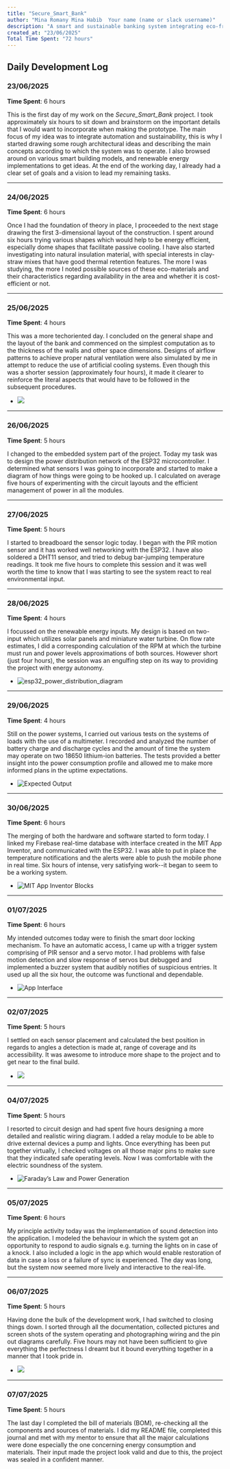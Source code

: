 ```yaml
---
title: "Secure_Smart_Bank"
author: "Mina Romany Mina Habib  Your name (name or slack username)"
description: "A smart and sustainable banking system integrating eco-friendly construction materials with embedded systems for automation, environmental monitoring, and real-time security control.  "
created_at: "23/06/2025"
Total Time Spent: "72 hours"
---
```



## Daily Development Log

### 23/06/2025  
**Time Spent**: 6 hours  

This is the first day of my work on the *Secure_Smart_Bank* project. I took approximately six hours to sit down and brainstorm on the important details that I would want to incorporate when making the prototype. The main focus of my idea was to integrate automation and sustainability, this is why I started drawing some rough architectural ideas and describing the main concepts according to which the system was to operate. I also browsed around on various smart building models, and renewable energy implementations to get ideas. At the end of the working day, I already had a clear set of goals and a vision to lead my remaining tasks.

---

### 24/06/2025  
**Time Spent**: 6 hours  

Once I had the foundation of theory in place, I proceeded to the next stage drawing the first 3-dimensional layout of the construction. I spent around six hours trying various shapes which would help to be energy efficient, especially dome shapes that facilitate passive cooling. I have also started investigating into natural insulation material, with special interests in clay-straw mixes that have good thermal retention features. The more I was studying, the more I noted possible sources of these eco-materials and their characteristics regarding availability in the area and whether it is cost-efficient or not.

---

### 25/06/2025  
**Time Spent**: 4 hours  

This was a more techoriented day. I concluded on the general shape and the layout of the bank and commenced on the simplest computation as to the thickness of the walls and other space dimensions. Designs of airflow patterns to achieve proper natural ventilation were also simulated by me in attempt to reduce the use of artificial cooling systems. Even though this was a shorter session (approximately four hours), it made it clearer to reinforce the literal aspects that would have to be followed in the subsequent procedures.
- ![](Pictures/piiic.jpg)

---

### 26/06/2025  
**Time Spent**: 5 hours  

I changed to the embedded system part of the project. Today my task was to design the power distribution network of the ESP32 microcontroller. I determined what sensors I was going to incorporate and started to make a diagram of how things were going to be hooked up. I calculated on average five hours of experimenting with the circuit layouts and the efficient management of power in all the modules.

---

### 27/06/2025  
**Time Spent**: 5 hours  

I started to breadboard the sensor logic today. I began with the PIR motion sensor and it has worked well networking with the ESP32. I have also soldered a DHT11 sensor, and tried to debug bar-jumping temperature readings. It took me five hours to complete this session and it was well worth the time to know that I was starting to see the system react to real environmental input.

---

### 28/06/2025  
**Time Spent**: 4 hours  

I focussed on the renewable energy inputs. My design is based on two-input which utilizes solar panels and miniature water turbine. On flow rate estimates, I did a corresponding calculation of the RPM at which the turbine must run and power levels approximations of both sources. However short (just four hours), the session was an engulfing step on its way to providing the project with energy autonomy.
- ![esp32_power_distribution_diagram](Pictures/esp32_power_distribution_diagram.png)


---

### 29/06/2025  
**Time Spent**: 4 hours  

Still on the power systems, I carried out various tests on the systems of loads with the use of a multimeter. I recorded and analyzed the number of battery charge and discharge cycles and the amount of time the system may operate on two 18650 lithium-ion batteries. The tests provided a better insight into the power consumption profile and allowed me to make more informed plans in the uptime expectations.
- ![Expected Output](Pictures/image-1.png)


---

### 30/06/2025  
**Time Spent**: 6 hours  

The merging of both the hardware and software started to form today. I linked my Firebase real-time database with interface created in the MIT App Inventor, and communicated with the ESP32. I was able to put in place the temperature notifications and the alerts were able to push the mobile phone in real time. Six hours of intense, very satisfying work--it began to seem to be a working system.
- ![MIT App Inventor Blocks](Pictures/image-2.png)

---

### 01/07/2025  
**Time Spent**: 6 hours  

My intended outcomes today were to finish the smart door locking mechanism. To have an automatic access, I came up with a trigger system comprising of PIR sensor and a servo motor. I had problems with false motion detection and slow response of servos but debugged and implemented a buzzer system that audibly notifies of suspicious entries. It used up all the six hour, the outcome was functional and dependable.
- ![App Interface](Pictures/image.png)

---

### 02/07/2025  
**Time Spent**: 5 hours  

I  settled on each sensor placement and calculated the best position in regards to angles a detection is made at, range of coverage and its accessibility. It was awesome to introduce more shape to the project and to get near to the final build.
- ![](Pictures/piic.jpg)

---

### 04/07/2025  
**Time Spent**: 5 hours  

I resorted to circuit design and had spent five hours designing a more detailed and realistic wiring diagram. I added a relay module to be able to drive external devices a pump and lights. Once everything has been put together virtually, I checked voltages on all those major pins to make sure that they indicated safe operating levels. Now I was comfortable with the electric soundness of the system.

- ![Faraday’s Law and Power Generation](Pictures/image-3.png)

---

### 05/07/2025  
**Time Spent**: 6 hours  

My principle activity today was the implementation of sound detection into the application. I modeled the behaviour in which the system got an opportunity to respond to audio signals e.g. turning the lights on in case of a knock. I also included a logic in the app which would enable restoration of data in case a loss or a failure of sync is experienced. The day was long, but the system now seemed more lively and interactive to the real-life.

---

### 06/07/2025  
**Time Spent**: 5 hours  

Having done the bulk of the development work, I had switched to closing things down. I sorted through all the documentation, collected pictures and screen shots of the system operating and photographing wiring and the pin out diagrams carefully. Five hours may not have been sufficient to give everything the perfectness I dreamt but it bound everything together in a manner that I took pride in.
- ![](Pictures/picc.png)


---

### 07/07/2025  
**Time Spent**: 5 hours  

The last day I completed the bill of materials (BOM), re-checking all the components and sources of materials. I did my README file, completed this journal and met with my mentor to ensure that all the major calculations were done especially the one concerning energy consumption and materials. Their input made the project look valid and due to this, the project was sealed in a confident manner.









